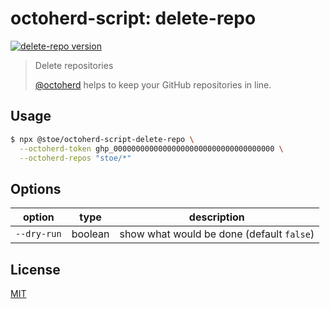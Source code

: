 # octoherd-script: delete-repo

[![delete-repo version](https://img.shields.io/github/package-json/v/stoe/octoherd-scripts?filename=scripts%2Fdelete-repo%2Fpackage.json)](https://github.com/stoe/octoherd-scripts/pkgs/npm/octoherd-script-delete-repo)

> Delete repositories
>
> [@octoherd](https://github.com/octoherd/) helps to keep your GitHub repositories in line.

## Usage

```sh
$ npx @stoe/octoherd-script-delete-repo \
  --octoherd-token ghp_000000000000000000000000000000000000 \
  --octoherd-repos "stoe/*"
```

## Options

| option      | type    | description                               |
| ----------- | ------- | ----------------------------------------- |
| `--dry-run` | boolean | show what would be done (default `false`) |

## License

[MIT](license)
